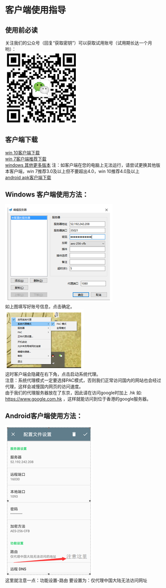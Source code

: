 客户端使用指导
===

## 使用前必读 <br>
关注我们的公众号（回复“获取密钥”）可以获取试用账号（试用期长达一个月哟）： <br>
![](./images/userguid/weixin.png)

## 客户端下载 <br>
[win 10客户端下载](https://www.vangietech.com/userguid/window/Shadowsocks.exe) <br>
[win 7客户端推荐下载](https://www.vangietech.com/userguid/window/Shadowsocks-3.0.zip) <br>
[windows 其他更多版本](https://github.com/shadowsocks/shadowsocks-windows/releases)  注：如客户端在您的电脑上无法运行，请尝试更换其他版本客户端，win 7推荐3.0及以上但不要超出4.0，win 10推荐4.0及以上 <br>
[android apk客户端下载](https://www.vangietech.com/userguid/android/shadowsocks.apk)

## Windows 客户端使用方法： <br>
![](./images/userguid/winSetup.png) <br>
如上图填写好账号信息，点击确定。 <br>
![](./images/userguid/winConnect.png) <br>
这时客户端会隐藏在右下角，点击启动系统代理。 <br> 
注意：系统代理模式一定要选择PAC模式，否则我们正常访问国内的网站也会经过代理，这样会减慢国内网页的访问速度。 <br>
由于我们的代理服务器放在了东京，因此请在访问google时加上 .hk 如: <br>
https://www.google.com.hk ，这样就能访问到位于香港的google服务器。 <br>

## Android客户端使用方法： <br>
![](./images/userguid/android.png) <br>
这里就注意一点：功能设置-路由 要设置为：仅代理中国大陆无法访问网址
